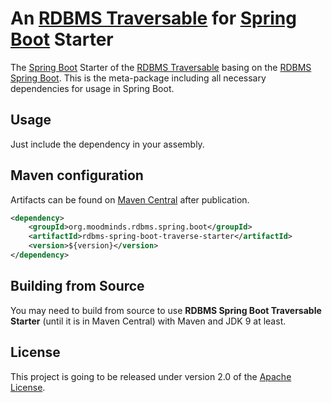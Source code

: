 # An [RDBMS Traversable](https://github.com/MoodMinds/rdbms-traversable) for [Spring Boot](https://spring.io/projects/spring-boot) Starter

The [Spring Boot](https://spring.io/projects/spring-boot) Starter of the [RDBMS Traversable](https://github.com/MoodMinds/rdbms-traversable)
basing on the [RDBMS Spring Boot](https://github.com/MoodMinds/rdbms-spring-boot). This is the meta-package including
all necessary dependencies for usage in Spring Boot.

## Usage

Just include the dependency in your assembly.

## Maven configuration

Artifacts can be found on [Maven Central](https://search.maven.org/) after publication.

```xml
<dependency>
    <groupId>org.moodminds.rdbms.spring.boot</groupId>
    <artifactId>rdbms-spring-boot-traverse-starter</artifactId>
    <version>${version}</version>
</dependency>
```

## Building from Source

You may need to build from source to use **RDBMS Spring Boot Traversable Starter** (until it is in Maven Central) with Maven and JDK 9 at least.

## License
This project is going to be released under version 2.0 of the [Apache License][l].

[l]: https://www.apache.org/licenses/LICENSE-2.0